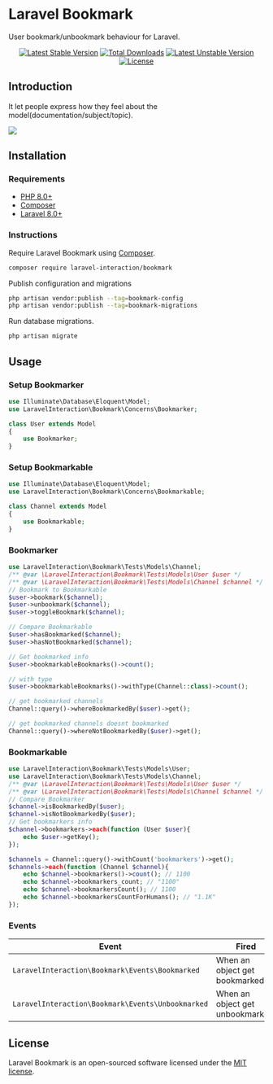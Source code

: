 # Laravel Bookmark

User bookmark/unbookmark behaviour for Laravel.

<p align="center">
<a href="https://packagist.org/packages/laravel-interaction/bookmark"><img src="https://poser.pugx.org/laravel-interaction/bookmark/v/stable.svg" alt="Latest Stable Version"></a>
<a href="https://packagist.org/packages/laravel-interaction/bookmark"><img src="https://poser.pugx.org/laravel-interaction/bookmark/downloads" alt="Total Downloads"></a>
<a href="https://packagist.org/packages/laravel-interaction/bookmark"><img src="https://poser.pugx.org/laravel-interaction/bookmark/v/unstable.svg" alt="Latest Unstable Version"></a>
<a href="https://packagist.org/packages/laravel-interaction/bookmark"><img src="https://poser.pugx.org/laravel-interaction/bookmark/license" alt="License"></a>
</p>

## Introduction

It let people express how they feel about the model(documentation/subject/topic).

![](https://img.shields.io/badge/%E2%AD%90-1.2k-green?style=social)

## Installation

### Requirements

- [PHP 8.0+](https://php.net/releases/)
- [Composer](https://getcomposer.org)
- [Laravel 8.0+](https://laravel.com/docs/releases)

### Instructions

Require Laravel Bookmark using [Composer](https://getcomposer.org).

```bash
composer require laravel-interaction/bookmark
```

Publish configuration and migrations

```bash
php artisan vendor:publish --tag=bookmark-config
php artisan vendor:publish --tag=bookmark-migrations
```

Run database migrations.

```bash
php artisan migrate
```

## Usage

### Setup Bookmarker

```php
use Illuminate\Database\Eloquent\Model;
use LaravelInteraction\Bookmark\Concerns\Bookmarker;

class User extends Model
{
    use Bookmarker;
}
```

### Setup Bookmarkable

```php
use Illuminate\Database\Eloquent\Model;
use LaravelInteraction\Bookmark\Concerns\Bookmarkable;

class Channel extends Model
{
    use Bookmarkable;
}
```

### Bookmarker

```php
use LaravelInteraction\Bookmark\Tests\Models\Channel;
/** @var \LaravelInteraction\Bookmark\Tests\Models\User $user */
/** @var \LaravelInteraction\Bookmark\Tests\Models\Channel $channel */
// Bookmark to Bookmarkable
$user->bookmark($channel);
$user->unbookmark($channel);
$user->toggleBookmark($channel);

// Compare Bookmarkable
$user->hasBookmarked($channel);
$user->hasNotBookmarked($channel);

// Get bookmarked info
$user->bookmarkableBookmarks()->count(); 

// with type
$user->bookmarkableBookmarks()->withType(Channel::class)->count(); 

// get bookmarked channels
Channel::query()->whereBookmarkedBy($user)->get();

// get bookmarked channels doesnt bookmarked
Channel::query()->whereNotBookmarkedBy($user)->get();
```

### Bookmarkable

```php
use LaravelInteraction\Bookmark\Tests\Models\User;
use LaravelInteraction\Bookmark\Tests\Models\Channel;
/** @var \LaravelInteraction\Bookmark\Tests\Models\User $user */
/** @var \LaravelInteraction\Bookmark\Tests\Models\Channel $channel */
// Compare Bookmarker
$channel->isBookmarkedBy($user); 
$channel->isNotBookmarkedBy($user);
// Get bookmarkers info
$channel->bookmarkers->each(function (User $user){
    echo $user->getKey();
});

$channels = Channel::query()->withCount('bookmarkers')->get();
$channels->each(function (Channel $channel){
    echo $channel->bookmarkers()->count(); // 1100
    echo $channel->bookmarkers_count; // "1100"
    echo $channel->bookmarkersCount(); // 1100
    echo $channel->bookmarkersCountForHumans(); // "1.1K"
});
```

### Events

| Event | Fired |
| --- | --- |
| `LaravelInteraction\Bookmark\Events\Bookmarked` | When an object get bookmarked. |
| `LaravelInteraction\Bookmark\Events\Unbookmarked` | When an object get unbookmarked. |

## License

Laravel Bookmark is an open-sourced software licensed under the [MIT license](LICENSE).
